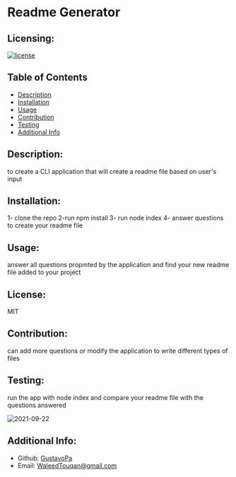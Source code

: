     
  # Readme Generator
  
  ## Licensing:
[![license](https://img.shields.io/badge/license-MIT-blue)](https://shields.io)
  
## Table of Contents 
- [Description](#description)
- [Installation](#installation)
- [Usage](#usage)
- [Contribution](#contribution)
- [Testing](#testing)
- [Additional Info](#additional-info)
  
## Description:
to create a CLI application that will create a readme file based on user's input
  
## Installation:
1- clone the repo 
2-run npm install 
3- run node index 
4- answer questions to create your readme file
  
## Usage:
answer all questions propmted by the application and find your new readme file added to your project
  
## License:
 MIT
  
## Contribution:
can add more questions or modify the application to write different types of files
  
## Testing:
run the app with node index and compare your readme file with the questions answered

![2021-09-22](https://user-images.githubusercontent.com/16021994/134284587-96fdaac0-0668-4393-8cec-4dd8f99e91fa.png)

  
## Additional Info:
- Github: [GustavoPa](https://github.com/GustavoPa)
- Email: WaleedTouqan@gmail.com 
